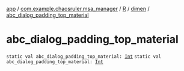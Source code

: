 [app](../../../index.md) / [com.example.chaosruler.msa_manager](../../index.md) / [R](../index.md) / [dimen](index.md) / [abc_dialog_padding_top_material](.)

# abc_dialog_padding_top_material

`static val abc_dialog_padding_top_material: `[`Int`](https://kotlinlang.org/api/latest/jvm/stdlib/kotlin/-int/index.html)
`static val abc_dialog_padding_top_material: `[`Int`](https://kotlinlang.org/api/latest/jvm/stdlib/kotlin/-int/index.html)